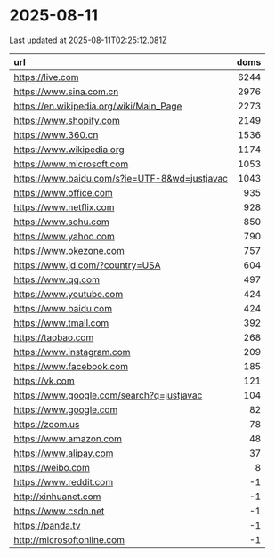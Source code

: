 # 2025-08-11

<!-- BEGIN -->
Last updated at 2025-08-11T02:25:12.081Z

url | doms
:- | -:
https://live.com | 6244
https://www.sina.com.cn | 2976
https://en.wikipedia.org/wiki/Main_Page | 2273
https://www.shopify.com | 2149
https://www.360.cn | 1536
https://www.wikipedia.org | 1174
https://www.microsoft.com | 1053
https://www.baidu.com/s?ie=UTF-8&wd=justjavac | 1043
https://www.office.com | 935
https://www.netflix.com | 928
https://www.sohu.com | 850
https://www.yahoo.com | 790
https://www.okezone.com | 757
https://www.jd.com/?country=USA | 604
https://www.qq.com | 497
https://www.youtube.com | 424
https://www.baidu.com | 424
https://www.tmall.com | 392
https://taobao.com | 268
https://www.instagram.com | 209
https://www.facebook.com | 185
https://vk.com | 121
https://www.google.com/search?q=justjavac | 104
https://www.google.com | 82
https://zoom.us | 78
https://www.amazon.com | 48
https://www.alipay.com | 37
https://weibo.com | 8
https://www.reddit.com | -1
http://xinhuanet.com | -1
https://www.csdn.net | -1
https://panda.tv | -1
http://microsoftonline.com | -1
<!-- END -->
